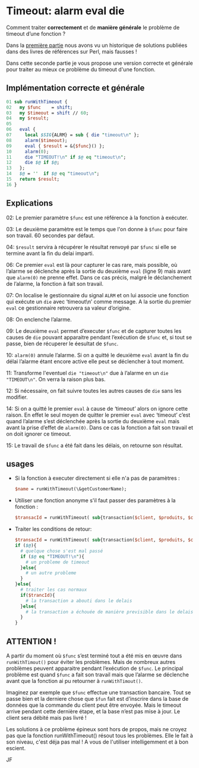# Timeout: alarm eval die

Comment traiter **correctement** et de **manière générale** le problème de timeout d’une fonction ?

Dans la [première partie](/fr/timeout_alarm_eval_die_wrong "Timeout") nous avons vu un historique de solutions publiées dans des livres de références sur Perl, mais fausses !

Dans cette seconde partie je vous propose une version correcte et générale pour traiter au mieux ce problème du timeout d'une fonction.

## Implémentation correcte et générale

```Perl
01 sub runWithTimeout {
02   my $func    = shift;
03   my $timeout = shift // 60;
04   my $result;
05
06   eval {
07     local $SIG{ALRM} = sub { die "timeout\n" };
08     alarm($timeout);
09     eval { $result = &{$func}() };
10     alarm(0);
11     die "TIMEOUT!\n" if $@ eq "timeout\n";
12     die $@ if $@;
13   };
14   $@ = ''  if $@ eq "timeout\n";
15   return $result;
16 }
```
## Explications

02: Le premier paramètre `$func` est une référence à la fonction à exécuter.

03: Le deuxième paramètre est le temps que l'on donne à `$func` pour faire son travail. 60 secondes par défaut.
 
04: `$result` servira à récupérer le résultat renvoyé par `$func` si elle se termine avant la fin du delai imparti.

06: Ce premier `eval` est là pour capturer le cas rare, mais possible, où l’alarme se déclenche après la sortie du deuxième `eval` (ligne 9) mais avant que `alarm(0)` ne prenne effet. Dans ce cas précis, malgré le déclanchement de l’alarme, la fonction à fait son travail.

07: On localise le gestionnaire du signal `ALRM` et on lui associe une fonction qui exécute un `die` avec  ‘timeout\n’ comme message. A la sortie du premier `eval` ce gestionnaire retrouvera sa valeur d’origine.

08: On enclenche l’alarme.

09: Le deuxième `eval` permet d’executer `$func` et de capturer toutes les causes de `die` pouvant apparaitre pendant l’exécution de `$func` et, si tout se passe, bien de récuperer le éesultat de `$func`.

10: `alarm(0)` annule l’alarme. Si on a quitté le deuxième `eval` avant la fin du délai l’alarme étant encore active elle peut se déclencher à tout moment.

11: Transforme l'eventuel `die "timeout\n"` due à l’alarme en un `die "TIMEOUT\n"`. On verra la raison plus bas.

12: Si nécessaire, on fait suivre toutes les autres causes de `die` sans les modifier.

14: Si on a quitté le premier `eval` à cause de ‘timeout’ alors on ignore cette raison. En effet le seul moyen de quitter le premier `eval` avec ‘timeout’ c’est quand l’alarme s’est déclenchée après la sortie du deuxième `eval` mais avant la prise d’effet de `alarm(0)`.  Dans ce cas la fonction a fait son travail et on doit ignorer ce timeout.

15: Le travail de `$func` a été fait dans les délais, on retourne son résultat.


## usages

* Si la fonction à executer directement si elle n'a pas de paramètres :
  ```Perl
  $name = runWithTimeout(\&getCustomerName);
  ```

* Utiliser une fonction anonyme s'il faut passer des paramètres à la fonction :
  ```Perl
  $transacId = runWithTimeout( sub{transaction($client, $produits, $cb)}, 10*60);
  ```

* Traiter les conditions de retour:
  ```Perl
  $transacId = runWithTimeout( sub{transaction($client, $produits, $cb)}, 10*60);
  if ($@){
    # quelque chose s'est mal passé
    if ($@ eq "TIMEOUT!\n"){
      # un probleme de timeout
    }else{
      # un autre probleme
    }
  }else{
    # traiter les cas normaux
    if($trancId){
      # la transaction a abouti dans le delais
    }else{
      # la transaction a échouée de manière previsible dans le delais
    }
  }
  ```

## ATTENTION !

A partir du moment où `$func` s’est terminé tout a été mis en œuvre dans `runWithTimout()` pour éviter les problèmes. Mais de nombreux autres problèmes peuvent apparaitre pendant l’exécution de `$func`. Le principal problème est quand `$func` a fait son travail mais que l’alarme se déclenche avant que la fonction ai pu retourner à `runWithTimout()`.

Imaginez par exemple que `$func` effectue une transaction bancaire. Tout se passe bien et la derniere chose que `$fun` fait est d’inscrire dans la base de données que la commande du client peut être envoyée. Mais le timeout arrive pendant cette dernière étape, et la base n’est pas mise à jour. Le client sera débité mais pas livré !

Les solutions à ce problème épineux sont hors de propos, mais ne croyez pas que la fonction runWithTimeout() résout tous les problèmes. Elle le fait à son niveau, c'est déja pas mal ! A vous de l'utiliser intelligemment et à bon escient. 

JF

